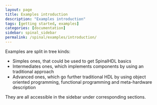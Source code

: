```yaml
---
layout: page
title: Examples introduction
description: "Examples introduction"
tags: [getting started, examples]
categories: [documentation]
sidebar: spinal_sidebar
permalink: /spinal/examples/introduction/
---
```


Examples are split in tree kinds:

- Simples ones, that could be used to get SpinalHDL basics
- Intermediates ones, which implements components by using an traditional approach
- Advanced ones, which go further traditional HDL by using object oriented programming, functional programming and meta-hardware description

They are all accessible in the sidebar under corresponding sections.
